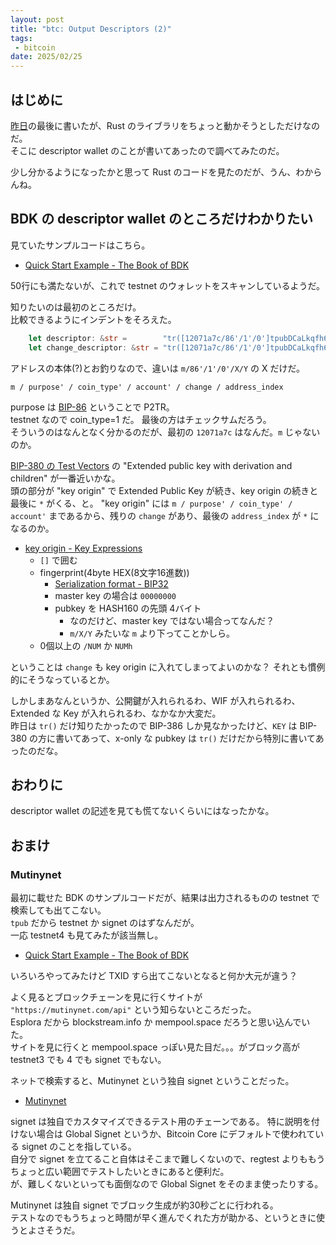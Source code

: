```yaml
---
layout: post
title: "btc: Output Descriptors (2)"
tags:
 - bitcoin
date: 2025/02/25
---
```


## はじめに

[昨日](20250224-btc.md)の最後に書いたが、Rust のライブラリをちょっと動かそうとしただけなのだ。  
そこに descriptor wallet のことが書いてあったので調べてみたのだ。

少し分かるようになったかと思って Rust のコードを見たのだが、うん、わからんね。

## BDK の descriptor wallet のところだけわかりたい

見ていたサンプルコードはこちら。

* [Quick Start Example - The Book of BDK](https://bitcoindevkit.github.io/book-of-bdk/cookbook/quickstart/)

50行にも満たないが、これで testnet のウォレットをスキャンしているようだ。

知りたいのは最初のところだけ。  
比較できるようにインデントをそろえた。

```rust
    let descriptor: &str =        "tr([12071a7c/86'/1'/0']tpubDCaLkqfh67Qr7ZuRrUNrCYQ54sMjHfsJ4yQSGb3aBr1yqt3yXpamRBUwnGSnyNnxQYu7rqeBiPfw3mjBcFNX4ky2vhjj9bDrGstkfUbLB9T/0/*)#z3x5097m";
    let change_descriptor: &str = "tr([12071a7c/86'/1'/0']tpubDCaLkqfh67Qr7ZuRrUNrCYQ54sMjHfsJ4yQSGb3aBr1yqt3yXpamRBUwnGSnyNnxQYu7rqeBiPfw3mjBcFNX4ky2vhjj9bDrGstkfUbLB9T/1/*)#n9r4jswr";
```

アドレスの本体(?)とお釣りなので、違いは `m/86'/1'/0'/X/Y` の X だけだ。

```
m / purpose' / coin_type' / account' / change / address_index
```

purpose は [BIP-86](https://github.com/bitcoin/bips/blob/master/bip-0086.mediawiki#public-key-derivation) ということで P2TR。  
testnet なので coin_type=1 だ。
最後の方はチェックサムだろう。  
そういうのはなんとなく分かるのだが、最初の `12071a7c` はなんだ。`m` じゃないのか。

[BIP-380 の Test Vectors](https://github.com/bitcoin/bips/blob/master/bip-0380.mediawiki#test-vectors) の "Extended public key with derivation and children" が一番近いかな。  
頭の部分が "key origin" で Extended Public Key が続き、key origin の続きと最後に `*` がくる、と。
"key origin" には `m / purpose' / coin_type' / account'` まであるから、残りの `change` があり、最後の `address_index` が `*` になるのか。

* [key origin - Key Expressions](https://github.com/bitcoin/bips/blob/master/bip-0380.mediawiki#key-expressions) 
  * `[]` で囲む
  * fingerprint(4byte HEX(8文字16進数))
    * [Serialization format - BIP32](https://github.com/bitcoin/bips/blob/master/bip-0032.mediawiki#serialization-format)
    * master key の場合は `00000000`
    * pubkey を HASH160 の先頭 4バイト
      * なのだけど、master key ではない場合ってなんだ？
      * `m/X/Y` みたいな `m` より下ってことかしら。
  * 0個以上の `/NUM` か `NUMh`

ということは `change` も key origin に入れてしまってよいのかな？ 
それとも慣例的にそうなっているとか。

しかしまあなんというか、公開鍵が入れられるわ、WIF が入れられるわ、Extended な Key が入れられるわ、なかなか大変だ。  
昨日は `tr()` だけ知りたかったので BIP-386 しか見なかったけど、`KEY` は BIP-380 の方に書いてあって、x-only な pubkey は `tr()` だけだから特別に書いてあったのだな。

## おわりに

descriptor wallet の記述を見ても慌てないくらいにはなったかな。

## おまけ

### Mutinynet

最初に載せた BDK のサンプルコードだが、結果は出力されるものの testnet で検索しても出てこない。  
`tpub` だから testnet か signet のはずなんだが。  
一応 testnet4 も見てみたが該当無し。

* [Quick Start Example - The Book of BDK](https://bitcoindevkit.github.io/book-of-bdk/cookbook/quickstart/)

いろいろやってみたけど TXID すら出てこないとなると何か大元が違う？

よく見るとブロックチェーンを見に行くサイトが `"https://mutinynet.com/api"` という知らないところだった。  
Esplora だから blockstream.info か mempool.space だろうと思い込んでいた。  
サイトを見に行くと mempool.space っぽい見た目だ。。。がブロック高が testnet3 でも 4 でも signet でもない。

ネットで検索すると、Mutinynet という独自 signet ということだった。

* [Mutinynet](https://blog.mutinywallet.com/mutinynet/)

signet は独自でカスタマイズできるテスト用のチェーンである。
特に説明を付けない場合は Global Signet というか、Bitcoin Core にデフォルトで使われている signet のことを指している。  
自分で signet を立てること自体はそこまで難しくないので、regtest よりももうちょっと広い範囲でテストしたいときにあると便利だ。  
が、難しくないといっても面倒なので Global Signet をそのまま使ったりする。

Mutinynet は独自 signet でブロック生成が約30秒ごとに行われる。  
テストなのでもうちょっと時間が早く進んでくれた方が助かる、というときに使うとよさそうだ。
